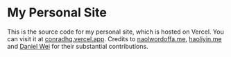 # My Personal Site

This is the source code for my personal site, which is hosted on Vercel. You can visit it at [conradhq.vercel.app](https://www.conradhq.vercel.app/). Credits to [naolwordoffa.me](https://www.naolwordoffa.me/), [haoliyin.me](https://www.haoliyin.me/) and [Daniel Wei](https://github.com/epicdragon44) for their substantial contributions.
